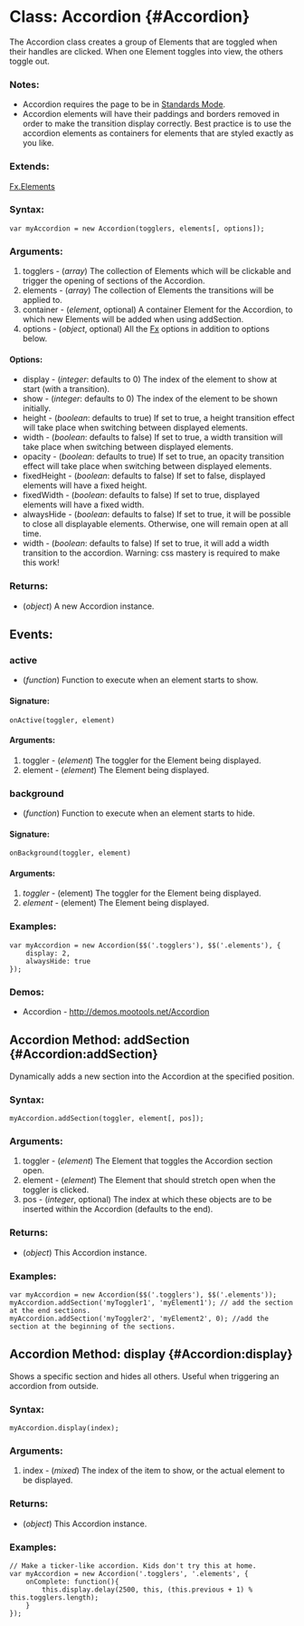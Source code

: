Class: Accordion {#Accordion}
=============================

The Accordion class creates a group of Elements that are toggled when their handles are clicked. When one Element toggles into view, the others toggle out.

### Notes:

- Accordion requires the page to be in [Standards Mode](http://hsivonen.iki.fi/doctype/).
- Accordion elements will have their paddings and borders removed in order to make the transition display correctly.  Best practice is to use the accordion elements as containers for elements that are styled exactly as you like.

### Extends:

[Fx.Elements][]

### Syntax:

	var myAccordion = new Accordion(togglers, elements[, options]);

### Arguments:

1. togglers  - (*array*) The collection of Elements which will be clickable and trigger the opening of sections of the Accordion.
2. elements  - (*array*) The collection of Elements the transitions will be applied to.
3. container - (*element*, optional) A container Element for the Accordion, to which new Elements will be added when using addSection.
4. options   - (*object*, optional) All the [Fx][] options in addition to options below.

#### Options:

* display     - (*integer*: defaults to 0) The index of the element to show at start (with a transition).
* show        - (*integer*: defaults to 0) The index of the element to be shown initially.
* height      - (*boolean*: defaults to true) If set to true, a height transition effect will take place when switching between displayed elements.
* width       - (*boolean*: defaults to false) If set to true, a width transition will take place when switching between displayed elements.
* opacity     - (*boolean*: defaults to true) If set to true, an opacity transition effect will take place when switching between displayed elements.
* fixedHeight - (*boolean*: defaults to false) If set to false, displayed elements will have a fixed height.
* fixedWidth  - (*boolean*: defaults to false) If set to true, displayed elements will have a fixed width.
* alwaysHide  - (*boolean*: defaults to false) If set to true, it will be possible to close all displayable elements. Otherwise, one will remain open at all time.
* width       - (*boolean*: defaults to false) If set to true, it will add a width transition to the accordion. Warning: css mastery is required to make this work!

### Returns:

* (*object*) A new Accordion instance.

## Events:

### active

* (*function*) Function to execute when an element starts to show.

#### Signature:

	onActive(toggler, element)

#### Arguments:

1. toggler - (*element*) The toggler for the Element being displayed.
2. element - (*element*) The Element being displayed.

### background

* (*function*) Function to execute when an element starts to hide.

#### Signature:

	onBackground(toggler, element)

#### Arguments:

1. *toggler* - (element) The toggler for the Element being displayed.
2. *element* - (element) The Element being displayed.

### Examples:

	var myAccordion = new Accordion($$('.togglers'), $$('.elements'), {
		display: 2,
		alwaysHide: true
	});

### Demos:

- Accordion - <http://demos.mootools.net/Accordion>



Accordion Method: addSection {#Accordion:addSection}
----------------------------------------------------

Dynamically adds a new section into the Accordion at the specified position.

###	Syntax:

	myAccordion.addSection(toggler, element[, pos]);

###	Arguments:

1. toggler - (*element*) The Element that toggles the Accordion section open.
2. element - (*element*) The Element that should stretch open when the toggler is clicked.
3. pos     - (*integer*, optional) The index at which these objects are to be inserted within the Accordion (defaults to the end).

###	Returns:

* (*object*) This Accordion instance.

### Examples:

	var myAccordion = new Accordion($$('.togglers'), $$('.elements'));
	myAccordion.addSection('myToggler1', 'myElement1'); // add the section at the end sections.
	myAccordion.addSection('myToggler2', 'myElement2', 0); //add the section at the beginning of the sections.



Accordion Method: display {#Accordion:display}
----------------------------------------------

Shows a specific section and hides all others. Useful when triggering an accordion from outside.

###	Syntax:

	myAccordion.display(index);

###	Arguments:

1. index - (*mixed*) The index of the item to show, or the actual element to be displayed.

### Returns:

* (*object*) This Accordion instance.

### Examples:

	// Make a ticker-like accordion. Kids don't try this at home.
	var myAccordion = new Accordion('.togglers', '.elements', {
		onComplete: function(){
			this.display.delay(2500, this, (this.previous + 1) % this.togglers.length);
		}
	});



[Fx]: /Fx/Fx
[Fx.Elements]: /Fx/Fx.Elements